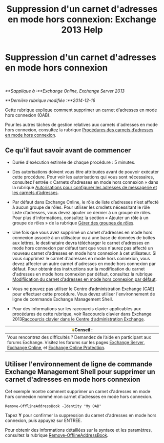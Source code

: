 ﻿---
title: "Suppression d'un carnet d'adresses en mode hors connexion: Exchange 2013 Help"
TOCTitle: Suppression d'un carnet d'adresses en mode hors connexion
ms:assetid: d69f1e8a-b3cb-4739-90cd-85ea450d06f3
ms:mtpsurl: https://technet.microsoft.com/fr-fr/library/Bb124744(v=EXCHG.150)
ms:contentKeyID: 50479286
ms.date: 04/24/2018
mtps_version: v=EXCHG.150
ms.translationtype: HT
---

# Suppression d'un carnet d'adresses en mode hors connexion

 

_**Sapplique à :**Exchange Online, Exchange Server 2013_

_**Dernière rubrique modifiée :**2014-12-16_

Cette rubrique explique comment supprimer un carnet d'adresses en mode hors connexion (OAB).

Pour les autres tâches de gestion relatives aux carnets d'adresses en mode hors connexion, consultez la rubrique [Procédures des carnets d’adresses en mode hors connexion](offline-address-book-procedures-exchange-2013-help.md).

## Ce qu'il faut savoir avant de commencer

  - Durée d'exécution estimée de chaque procédure : 5 minutes.

  - Des autorisations doivent vous être attribuées avant de pouvoir exécuter cette procédure. Pour voir les autorisations qui vous sont nécessaires, consultez l'entrée « Carnets d'adresses en mode hors connexion » dans la rubrique [Autorisations pour configurer les adresses de messagerie et les carnets d’adresses](email-address-and-address-book-permissions-exchange-2013-help.md).

  - Par défaut dans Exchange Online, le rôle de liste d’adresses n’est affecté à aucun groupe de rôles. Pour utiliser les cmdlets nécessitant le rôle Liste d’adresses, vous devez ajouter ce dernier à un groupe de rôles. Pour plus d’informations, consultez la section « Ajouter un rôle à un groupe de rôles » de la rubrique [Gérer des groupes de rôles](manage-role-groups-exchange-2013-help.md).

  - Une fois que vous avez supprimé un carnet d'adresses en mode hors connexion associé à un utilisateur ou à une base de données de boîtes aux lettres, le destinataire devra télécharger le carnet d'adresses en mode hors connexion par défaut tant que vous n'aurez pas affecté un nouveau carnet d'adresses en mode hors connexion à cet utilisateur. Si vous supprimez le carnet d'adresses en mode hors connexion, vous devez affecter un autre carnet d'adresses en mode hors connexion par défaut. Pour obtenir des instructions sur la modification du carnet d'adresses en mode hors connexion par défaut, consultez la rubrique [Modifiication du carnet d'adresses en mode hors connexion par défaut](change-the-default-offline-address-book-exchange-2013-help.md).

  - Vous ne pouvez pas utiliser le Centre d’administration Exchange (CAE) pour effectuer cette procédure. Vous devez utiliser l'environnement de ligne de commande Exchange Management Shell.

  - Pour des informations sur les raccourcis clavier applicables aux procédures de cette rubrique, voir Raccourcis clavier dans Exchange 2013[Raccourcis clavier dans le Centre d’administration Exchange](keyboard-shortcuts-in-the-exchange-admin-center-exchange-online-protection-help.md).

<table>
<thead>
<tr class="header">
<th><img src="images/Bb125224.tip(EXCHG.150).gif" title="Conseil" alt="Conseil" />Conseil :</th>
</tr>
</thead>
<tbody>
<tr class="odd">
<td>Vous rencontrez des difficultés ? Demandez de l’aide en participant aux forums Exchange. Visitez les forums sur les pages <a href="https://go.microsoft.com/fwlink/p/?linkid=60612">Exchange Server</a>, <a href="https://go.microsoft.com/fwlink/p/?linkid=267542">Exchange Online</a>, et <a href="https://go.microsoft.com/fwlink/p/?linkid=285351">Exchange Online Protection</a>.</td>
</tr>
</tbody>
</table>


## Utiliser l'environnement de ligne de commande Exchange Management Shell pour supprimer un carnet d'adresses en mode hors connexion

Cet exemple montre comment supprimer un carnet d'adresses en mode hors connexion nommé mon carnet d'adresses en mode hors connexion.

    Remove-OfflineAddressBook -Identity "My OAB"

Tapez **Y** pour confirmer la suppression du carnet d'adresses en mode hors connexion, puis appuyez sur ENTRÉE.

Pour obtenir des informations détaillées sur la syntaxe et les paramètres, consultez la rubrique [Remove-OfflineAddressBook](https://technet.microsoft.com/fr-fr/library/bb123594\(v=exchg.150\)).

